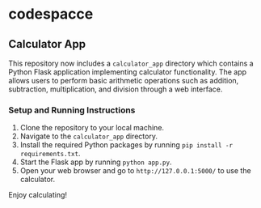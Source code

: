 # codespacce

## Calculator App

This repository now includes a `calculator_app` directory which contains a Python Flask application implementing calculator functionality. The app allows users to perform basic arithmetic operations such as addition, subtraction, multiplication, and division through a web interface.

### Setup and Running Instructions

1. Clone the repository to your local machine.
2. Navigate to the `calculator_app` directory.
3. Install the required Python packages by running `pip install -r requirements.txt`.
4. Start the Flask app by running `python app.py`.
5. Open your web browser and go to `http://127.0.0.1:5000/` to use the calculator.

Enjoy calculating!
